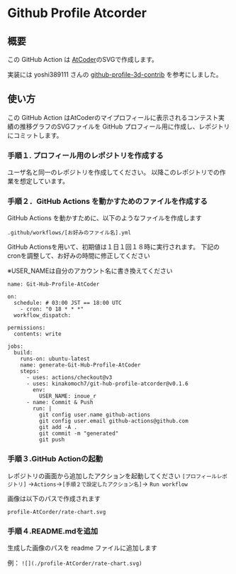 # Github Profile Atcorder

## 概要
この GitHub Action は [AtCoder](https://atcoder.jp/?lang=ja)のSVGで作成します。

実装には yoshi389111 さんの [github-profile-3d-contrib](https://github.com/yoshi389111/github-profile-3d-contrib) を参考にしました。

## 使い方

この GitHub Action はAtCoderのマイプロフィールに表示されるコンテスト実績の推移グラフのSVGファイルを GitHub プロフィール用に作成し、レポジトリにコミットします。

### 手順１. プロフィール用のレポジトリを作成する
ユーザ名と同一のレポジトリを作成してください。
以降このレポジトリでの作業を想定しています。

### 手順２．GitHub Actions を動かすためのファイルを作成する

GitHub Actions を動かすために、以下のようなファイルを作成します

``` .github/workflows/[お好みのファイル名].yml ```

GitHub Actionsを用いて、初期値は１日１回１８時に実行されます。
下記のcronを調整して、お好みの時間に修正してください

※USER_NAMEは自分のアカウント名に書き換えてください

```
name: Git-Hub-Profile-AtCoder

on:
  schedule: # 03:00 JST == 18:00 UTC
    - cron: "0 18 * * *"
  workflow_dispatch:

permissions:
  contents: write

jobs:
  build:
    runs-on: ubuntu-latest
    name: generate-Git-Hub-Profile-AtCoder
    steps:
      - uses: actions/checkout@v3
      - uses: kinakomoch7/git-hub-profile-atcorder@v0.1.6
        env:
          USER_NAME: inoue_r
      - name: Commit & Push
        run: |
          git config user.name github-actions
          git config user.email github-actions@github.com
          git add -A .
          git commit -m "generated"
          git push
```

### 手順３.GitHub Actionの起動

レポジトリの画面から追加したアクションを起動してください
```[プロフィールレポジトリ]``` ->```Actions```->```[手順２で設定したアクション名]```-> ```Run workflow```

画像は以下のパスで作成されます

```profile-AtCorder/rate-chart.svg```


### 手順４.README.mdを追加

生成した画像のパスを readme ファイルに追加します

例：
``` ![](./profile-AtCorder/rate-chart.svg) ```
